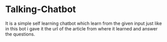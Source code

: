 # Talking-Chatbot

It is a simple self learning chatbot which learn from the given input just like in this bot i gave it the url of the article from where 
it learned and answer the questions.
